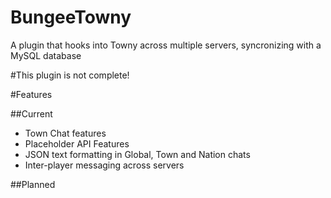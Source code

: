 # BungeeTowny
A plugin that hooks into Towny across multiple servers, syncronizing with a MySQL database

#This plugin is not complete!

#Features

##Current
- Town Chat features
- Placeholder API Features
- JSON text formatting in Global, Town and Nation chats
- Inter-player messaging across servers

##Planned
